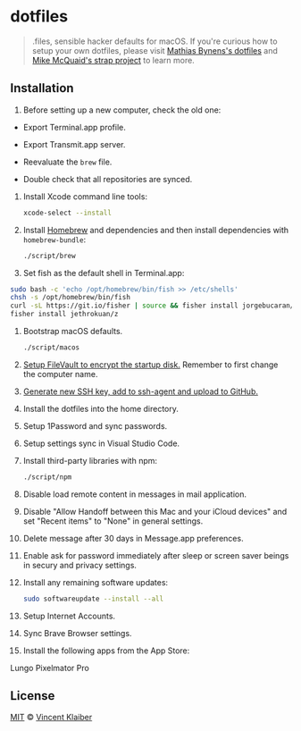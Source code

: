 # dotfiles

> .files, sensible hacker defaults for macOS. If you're curious how to setup your own dotfiles, please visit [Mathias Bynens's dotfiles](https://github.com/mathiasbynens/dotfiles) and [Mike McQuaid's strap project](https://github.com/mikemcquaid/strap) to learn more.

## Installation

1. Before setting up a new computer, check the old one:

  - Export Terminal.app profile.

  - Export Transmit.app server.

  - Reevaluate the `brew` file.
  
  - Double check that all repositories are synced.

1. Install Xcode command line tools:

    ```sh
    xcode-select --install
    ```

1. Install [Homebrew](https://brew.sh/) and dependencies and then install dependencies with `homebrew-bundle`:
    
    ```sh
    ./script/brew
    ```

1. Set fish as the default shell in Terminal.app:

  ```sh
  sudo bash -c 'echo /opt/homebrew/bin/fish >> /etc/shells'
  chsh -s /opt/homebrew/bin/fish
  curl -sL https://git.io/fisher | source && fisher install jorgebucaran/fisher
  fisher install jethrokuan/z
  ```
  
1. Bootstrap macOS defaults.
  
    ```sh
    ./script/macos
    ```
    
1. [Setup FileVault to encrypt the startup disk.](https://support.apple.com/en-us/HT204837) Remember to first change the computer name.

1. [Generate new SSH key, add to ssh-agent and upload to GitHub.](https://help.github.com/en/github/authenticating-to-github/generating-a-new-ssh-key-and-adding-it-to-the-ssh-agent)

1. Install the dotfiles into the home directory.

1. Setup 1Password and sync passwords.

1. Setup settings sync in Visual Studio Code.

1. Install third-party libraries with npm:

    ```sh
    ./script/npm
    ```

1. Disable load remote content in messages in mail application.

1. Disable "Allow Handoff between this Mac and your iCloud devices" and set "Recent items" to "None" in general settings.

1. Delete message after 30 days in Message.app preferences.

1. Enable ask for password immediately after sleep or screen saver beings in secury and privacy settings.

1. Install any remaining software updates:
  
    ```sh
    sudo softwareupdate --install --all
    ```

1. Setup Internet Accounts.

1. Sync Brave Browser settings.

1. Install the following apps from the App Store:

  Lungo
  Pixelmator Pro

## License

[MIT](LICENSE) © [Vincent Klaiber](https://vinkla.dev/)
